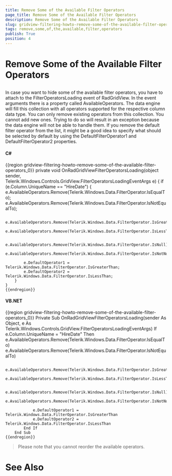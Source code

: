 ```yaml
---
title: Remove Some of the Available Filter Operators
page_title: Remove Some of the Available Filter Operators
description: Remove Some of the Available Filter Operators
slug: gridview-filtering-howto-remove-some-of-the-available-filter-operators
tags: remove,some,of,the,available,filter,operators
publish: True
position: 4
---
```


# Remove Some of the Available Filter Operators



## 

In case you want to hide some of the available filter operators, you have to attach to the FilterOperatorsLoading event of RadGridView. In the event arguments there is a property called AvailableOperators. The data engine will fill this collection with all operators supported for the respective column data type. You can only remove existing operators from this collection. You cannot add new ones. Trying to do so will result in an exception because the data engine will not be able to handle them. If you remove the default filter operator from the list, it might be a good idea to specify what should be selected by default by using the DefaultFilterOperator1 and DefaultFilterOperator2 properties.

#### __C#__

{{region gridview-filtering-howto-remove-some-of-the-available-filter-operators_0}}
	private void OnRadGridViewFilterOperatorsLoading(object sender, Telerik.Windows.Controls.GridView.FilterOperatorsLoadingEventArgs e)
	{
		if (e.Column.UniqueName == "HireDate")
		{
			e.AvailableOperators.Remove(Telerik.Windows.Data.FilterOperator.IsEqualTo);
			e.AvailableOperators.Remove(Telerik.Windows.Data.FilterOperator.IsNotEqualTo);
					
			e.AvailableOperators.Remove(Telerik.Windows.Data.FilterOperator.IsGreaterThanOrEqualTo);
			e.AvailableOperators.Remove(Telerik.Windows.Data.FilterOperator.IsLessThanOrEqualTo);
					
			e.AvailableOperators.Remove(Telerik.Windows.Data.FilterOperator.IsNull);
			e.AvailableOperators.Remove(Telerik.Windows.Data.FilterOperator.IsNotNull);
	
			e.DefaultOperator1 = Telerik.Windows.Data.FilterOperator.IsGreaterThan;
			e.DefaultOperator2 = Telerik.Windows.Data.FilterOperator.IsLessThan;
		}
	}
	{{endregion}}



#### __VB.NET__

{{region gridview-filtering-howto-remove-some-of-the-available-filter-operators_0}}
		Private Sub OnRadGridViewFilterOperatorsLoading(sender As Object, e As Telerik.Windows.Controls.GridView.FilterOperatorsLoadingEventArgs)
			If e.Column.UniqueName = "HireDate" Then
				e.AvailableOperators.Remove(Telerik.Windows.Data.FilterOperator.IsEqualTo)
				e.AvailableOperators.Remove(Telerik.Windows.Data.FilterOperator.IsNotEqualTo)
	
				e.AvailableOperators.Remove(Telerik.Windows.Data.FilterOperator.IsGreaterThanOrEqualTo)
				e.AvailableOperators.Remove(Telerik.Windows.Data.FilterOperator.IsLessThanOrEqualTo)
	
				e.AvailableOperators.Remove(Telerik.Windows.Data.FilterOperator.IsNull)
				e.AvailableOperators.Remove(Telerik.Windows.Data.FilterOperator.IsNotNull)
	
				e.DefaultOperator1 = Telerik.Windows.Data.FilterOperator.IsGreaterThan
				e.DefaultOperator2 = Telerik.Windows.Data.FilterOperator.IsLessThan
			End If
		End Sub
	{{endregion}}



>Please note that you cannot reorder the available operators.

# See Also
